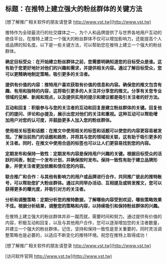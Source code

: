 ## **标题：在推特上建立强大的粉丝群体的关键方法**

[想了解推广相关软件的朋友请登录 http://www.vst.tw](http://www.vst.tw)

推特作为全球最流行的社交媒体之一，为个人和品牌提供了与世界各地用户互动的绝佳平台。在推特上建立一个强大的粉丝群体不仅可以增加影响力，还能提高个人或品牌的知名度。以下是一些关键方法，可以帮助您在推特上建立一个强大的粉丝群体。

**确定目标受众：在开始建立粉丝群体之前，您需要明确知道您的目标受众是谁。这有助于您更好地针对他们的兴趣和需求，并提供相关内容。通过了解目标受众，您可以更精确地制定策略，吸引更多的关注者。**

**提供有价值的内容：推特用户喜欢获取有价值的信息和内容。确保您的推文包含有趣、有用和独特的内容，这将吸引更多的人关注并分享您的推文。分享有关您专业领域的见解、新闻和观点，以及提供实用的提示和建议都是吸引关注者的好方法。**

**互动和回复：积极参与与您的关注者的互动和回复是建立粉丝群体的关键。回复他们的提问、评论和@提及，展示出您对他们的关注和重视。这种互动可以帮助增加用户对您的认可度，并鼓励更多人加入您的粉丝群体。**

**使用相关标签和话题：在推文中使用相关的标签和话题可以使您的内容更容易被发现。了解当前热门的话题和趋势，并将其与您的领域相关联，这有助于吸引更多的关注者。同时，在推文中使用合适的标签也可以让人们更容易找到您的内容。**

**定期发布和保持一致性：定期发布内容是保持用户兴趣的关键。根据目标受众的活跃时间表，制定一个发布计划，并确保按时发布。保持一致性有助于建立品牌形象，并使关注者更加依赖和信任您的内容。**

**联合推广和合作：与其他有影响力的用户或品牌进行合作，共同推广彼此的推特账号，可以帮助您扩大粉丝群体。通过共同举办活动、互相提及或转发推文，您可以获得更多的曝光度，并吸引对方的关注者。**

**分析和调整策略：定期分析您的推特数据，了解哪些内容受到欢迎，哪些策略效果不佳。根据分析结果，调整您的策略和内容，以持续吸引和保持粉丝群体的兴趣。**

在推特上建立强大的粉丝群体并非一蹴而就，需要时间和努力。通过提供有价值的内容，积极互动和回复，以及与其他用户合作，您可以逐渐增加您的关注者数量，并建立一个强大的粉丝群体。记住，坚持和保持一致性是至关重要的，同时灵活调整策略也是必要的，以适应不断变化的推特环境。祝您在推特上取得成功！

[想了解推广相关软件的朋友请登录 http://www.vst.tw](http://www.vst.tw)


[访问软件官网 http://www.vst.tw](http://www.vst.tw)
